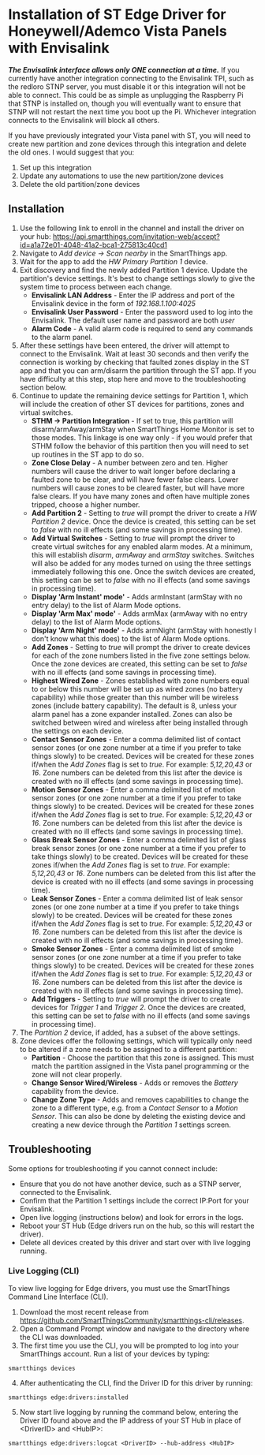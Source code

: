 # Installation of ST Edge Driver for Honeywell/Ademco Vista Panels with Envisalink

***The Envisalink interface allows only ONE connection at a time.*** If you currently have another integration connecting to the Envisalink TPI, such as the redloro STNP server, you must disable it or this integration will not be able to connect. This could be as simple as unplugging the Raspberry Pi that STNP is installed on, though you will eventually want to ensure that STNP will not restart the next time you boot up the Pi. Whichever integration connects to the Envisalink will block all others.

If you have previously integrated your Vista panel with ST, you will need to create new partition and zone devices through this integration and delete the old ones. I would suggest that you:

1. Set up this integration
2. Update any automations to use the new partition/zone devices
3. Delete the old partition/zone devices

## Installation

1. Use the following link to enroll in the channel and install the driver on your hub: https://api.smartthings.com/invitation-web/accept?id=a1a72e01-4048-41a2-bca1-275813c40cd1
2. Navigate to *Add device → Scan nearby* in the SmartThings app.
3. Wait for the app to add the *HW Primary Partition 1* device.
4. Exit discovery and find the newly added Partition 1 device. Update the partition's device settings. It's best to change settings slowly to give the system time to process between each change.
   - **Envisalink LAN Address** - Enter the IP address and port of the Envisalink device in the form of *192.168.1.100:4025*
   - **Envisalink User Password** - Enter the password used to log  into the Envisalink. The default user name and password are both *user*
   - **Alarm Code** - A valid alarm code is required to send any commands to the alarm panel.
5. After these settings have been entered, the driver will attempt to connect to the Envisalink. Wait at least 30 seconds and then verify the connection is working by checking that faulted zones display in the ST app and that you can arm/disarm the partition through the ST app. If you have difficulty at this step, stop here and move to the troubleshooting section below.
6. Continue to update the remaining device settings for Partition 1, which will include the creation of other ST devices for partitions, zones and virtual switches.
   - **STHM -> Partition Integration** - If set to true, this partition will disarm/armAway/armStay when SmartThings Home Monitor is set to those modes. This linkage is one way only - if you would prefer that STHM follow the behavior of this partition then you will need to set up routines in the ST app to do so.
   - **Zone Close Delay** - A number between zero and ten. Higher numbers will cause the driver to wait longer before declaring a faulted zone to be clear, and will have fewer false clears. Lower numbers will cause zones to be cleared faster, but will have more false clears. If you have many zones and often have multiple zones tripped, choose a higher number.
   - **Add Partition 2** - Setting to *true* will prompt the driver to create a *HW Partition 2* device. Once the device is created, this setting can be set to *false* with no ill effects (and some savings in processing time).
   - **Add Virtual Switches** - Setting to *true* will prompt the driver to create virtual switches for any enabled alarm modes. At a minimum, this will establish *disarm*, *armAway* and *armStay* switches. Switches will also be added for any modes turned on using the three settings immediately following this one. Once the switch devices are created, this setting can be set to *false* with no ill effects (and some savings in processing time).
   - **Display 'Arm Instant' mode'** - Adds armInstant (armStay with no entry delay) to the list of Alarm Mode options.
   - **Display 'Arm Max' mode'** - Adds armMax (armAway with no entry delay) to the list of Alarm Mode options.
   - **Display 'Arm Night' mode'** - Adds armNight (armStay with honestly I don't know what this does) to the list of Alarm Mode options.
   - **Add Zones** - Setting to *true* will prompt the driver to create devices for each of the zone numbers listed in the five zone settings below. Once the zone devices are created, this setting can be set to *false* with no ill effects (and some savings in processing time).
   - **Highest Wired Zone** - Zones established with zone numbers equal to or below this number will be set up as wired zones (no battery capability) while those greater than this number will be wireless zones (include battery capability). The default is 8, unless your alarm panel has a zone expander installed. Zones can also be switched between wired and wireless after being installed through the settings on each device.
   - **Contact Sensor Zones** - Enter a comma delimited list of contact sensor zones (or one zone number at a time if you prefer to take things slowly) to be created. Devices will be created for these zones if/when the *Add Zones* flag is set to *true*. For example: *5,12,20,43* or *16*. Zone numbers can be deleted from this list after the device is created with no ill effects (and some savings in processing time).
   - **Motion Sensor Zones** - Enter a comma delimited list of motion sensor zones (or one zone number at a time if you prefer to take things slowly) to be created. Devices will be created for these zones if/when the *Add Zones* flag is set to *true*. For example: *5,12,20,43* or *16*. Zone numbers can be deleted from this list after the device is created with no ill effects (and some savings in processing time).
   - **Glass Break Sensor Zones** - Enter a comma delimited list of glass break sensor zones (or one zone number at a time if you prefer to take things slowly) to be created. Devices will be created for these zones if/when the *Add Zones* flag is set to *true*. For example: *5,12,20,43* or *16*. Zone numbers can be deleted from this list after the device is created with no ill effects (and some savings in processing time).
   - **Leak Sensor Zones** - Enter a comma delimited list of leak sensor zones (or one zone number at a time if you prefer to take things slowly) to be created. Devices will be created for these zones if/when the *Add Zones* flag is set to *true*. For example: *5,12,20,43* or *16*. Zone numbers can be deleted from this list after the device is created with no ill effects (and some savings in processing time).
   - **Smoke Sensor Zones** - Enter a comma delimited list of smoke sensor zones (or one zone number at a time if you prefer to take things slowly) to be created. Devices will be created for these zones if/when the *Add Zones* flag is set to *true*. For example: *5,12,20,43* or *16*. Zone numbers can be deleted from this list after the device is created with no ill effects (and some savings in processing time).
   - **Add Triggers** - Setting to *true* will prompt the driver to create devices for *Trigger 1* and *Trigger 2*. Once the devices are created, this setting can be set to *false* with no ill effects (and some savings in processing time).
7. The *Partition 2* device, if added, has a subset of the above settings.
8. Zone devices offer the following settings, which will typically only need to be altered if a zone needs to be assigned to a different partition:
   - **Partition** - Choose the partition that this zone is assigned. This must match the partition assigned in the Vista panel programming or the zone will not clear properly.
   - **Change Sensor Wired/Wireless** - Adds or removes the *Battery* capability from the device.
   - **Change Zone Type** - Adds and removes capabilities to change the zone to a different type, e.g. from a *Contact Sensor* to a *Motion Sensor*. This can also be done by deleting the existing device and creating a new device through the *Partition 1* settings screen.

## Troubleshooting

Some options for troubleshooting if you cannot connect include:

- Ensure that you do not have another device, such as a STNP server, connected to the Envisalink.
- Confirm that the Partition 1 settings include the correct IP:Port for your Envisalink.
- Open live logging (instructions below) and look for errors in the logs.
- Reboot your ST Hub (Edge drivers run on the hub, so this will restart the driver).
- Delete all devices created by this driver and start over with live logging running.

### Live Logging (CLI)

To view live logging for Edge drivers, you must use the SmartThings Command Line Interface (CLI).

1. Download the most recent release from https://github.com/SmartThingsCommunity/smartthings-cli/releases.
2. Open a Command Prompt window and navigate to the directory where the CLI was downloaded.
3. The first time you use the CLI, you will be prompted to log into your SmartThings account. Run a list of your devices by typing:
```
smartthings devices
```
4. After authenticating the CLI, find the Driver ID for this driver by running:
```
smartthings edge:drivers:installed
```
5. Now start live logging by running the command below, entering the Driver ID found above and the IP address of your ST Hub in place of \<DriverID> and \<HubIP>:
```
smartthings edge:drivers:logcat <DriverID> --hub-address <HubIP>
```
